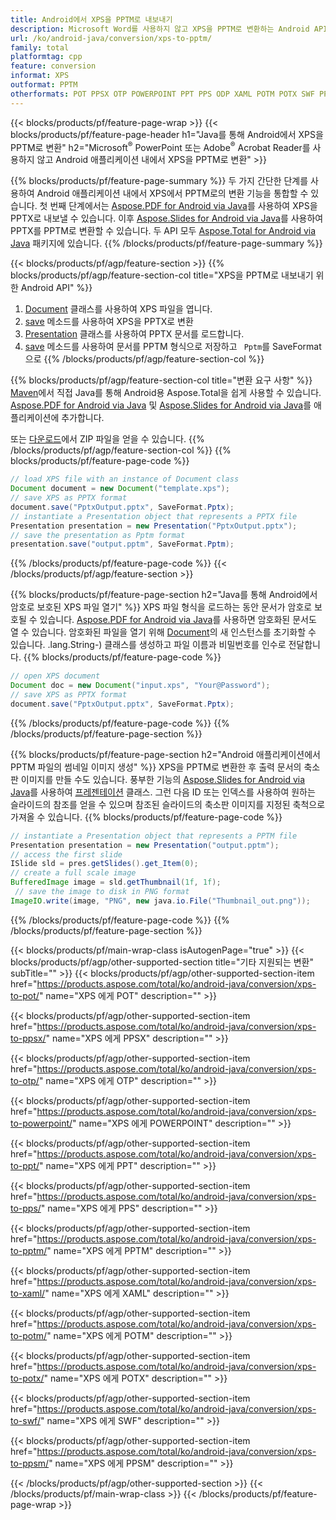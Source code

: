 ```yaml
---
title: Android에서 XPS을 PPTM로 내보내기
description: Microsoft Word를 사용하지 않고 XPS을 PPTM로 변환하는 Android API
url: /ko/android-java/conversion/xps-to-pptm/
family: total
platformtag: cpp
feature: conversion
informat: XPS
outformat: PPTM
otherformats: POT PPSX OTP POWERPOINT PPT PPS ODP XAML POTM POTX SWF PPSM
---
```

{{< blocks/products/pf/feature-page-wrap >}}
{{< blocks/products/pf/feature-page-header h1="Java를 통해 Android에서 XPS을 PPTM로 변환" h2="Microsoft<sup>&reg;</sup> PowerPoint 또는 Adobe<sup>&reg;</sup> Acrobat Reader를 사용하지 않고 Android 애플리케이션 내에서 XPS을 PPTM로 변환" >}}

{{% blocks/products/pf/feature-page-summary %}}
두 가지 간단한 단계를 사용하여 Android 애플리케이션 내에서 XPS에서 PPTM로의 변환 기능을 통합할 수 있습니다. 첫 번째 단계에서는 [Aspose.PDF for Android via Java](https://products.aspose.com/pdf/android-java/)를 사용하여 XPS을 PPTX로 내보낼 수 있습니다. 이후 [Aspose.Slides for Android via Java](https://products.aspose.com/slides/android-java/)를 사용하여 PPTX를 PPTM로 변환할 수 있습니다. 두 API 모두 [Aspose.Total for Android via Java](https://products.aspose.com/total/android-java/) 패키지에 있습니다. 
{{% /blocks/products/pf/feature-page-summary  %}}

{{< blocks/products/pf/agp/feature-section >}}
{{% blocks/products/pf/agp/feature-section-col title="XPS을 PPTM로 내보내기 위한 Android API" %}}
1. [Document](https://reference.aspose.com/pdf/java/com.aspose.pdf/Document) 클래스를 사용하여 XPS 파일을 엽니다.
2. [save](https://reference.aspose.com/pdf/java/com.aspose.pdf/Document#save-java.lang.String-int-) 메소드를 사용하여 XPS을 PPTX로 변환
3. [Presentation](https://reference.aspose.com/slides/java/com.aspose.slides/Presentation) 클래스를 사용하여 PPTX 문서를 로드합니다.
4. [save](https://reference.aspose.com/slides/java/com.aspose.slides/Presentation#save-java.lang.String-int-) 메소드를 사용하여 문서를 PPTM 형식으로 저장하고 ` Pptm`를 SaveFormat으로
{{% /blocks/products/pf/agp/feature-section-col %}}

{{% blocks/products/pf/agp/feature-section-col title="변환 요구 사항" %}}
[Maven](https://repository.aspose.com/webapp/#/artifacts/browse/tree/General/repo/com/aspose/aspose-total)에서 직접 Java를 통해 Android용 Aspose.Total을 쉽게 사용할 수 있습니다. [Aspose.PDF for Android via Java](https://docs.aspose.com/pdf/androidjava/installation/) 및 [Aspose.Slides for Android via Java](https://docs.aspose.com/slides/androidjava/install-aspose-slides-for-android-via-java/)를 애플리케이션에 추가합니다.

또는 [다운로드](https://downloads.aspose.com/total/androidjava)에서 ZIP 파일을 얻을 수 있습니다.
{{% /blocks/products/pf/agp/feature-section-col %}}
{{% blocks/products/pf/feature-page-code %}}

```java
// load XPS file with an instance of Document class
Document document = new Document("template.xps");
// save XPS as PPTX format 
document.save("PptxOutput.pptx", SaveFormat.Pptx); 
// instantiate a Presentation object that represents a PPTX file
Presentation presentation = new Presentation("PptxOutput.pptx");
// save the presentation as Pptm format
presentation.save("output.pptm", SaveFormat.Pptm);   
```

{{% /blocks/products/pf/feature-page-code %}}
{{< /blocks/products/pf/agp/feature-section >}}

{{% blocks/products/pf/feature-page-section  h2="Java를 통해 Android에서 암호로 보호된 XPS 파일 열기" %}}
XPS 파일 형식을 로드하는 동안 문서가 암호로 보호될 수 있습니다. [Aspose.PDF for Android via Java](https://products.aspose.com/pdf/android-java/)를 사용하면 암호화된 문서도 열 수 있습니다. 암호화된 파일을 열기 위해 [Document](https://reference.aspose.com/pdf/java/com.aspose.pdf/Document#Document-java.lang.String-java)의 새 인스턴스를 초기화할 수 있습니다. .lang.String-) 클래스를 생성하고 파일 이름과 비밀번호를 인수로 전달합니다.
{{% blocks/products/pf/feature-page-code %}}

```java
// open XPS document
Document doc = new Document("input.xps", "Your@Password");
// save XPS as PPTX format 
document.save("PptxOutput.pptx", SaveFormat.Pptx); 

```
{{% /blocks/products/pf/feature-page-code  %}}
{{% /blocks/products/pf/feature-page-section %}}

{{% blocks/products/pf/feature-page-section  h2="Android 애플리케이션에서 PPTM 파일의 썸네일 이미지 생성" %}}
XPS을 PPTM로 변환한 후 출력 문서의 축소판 이미지를 만들 수도 있습니다. 풍부한 기능의 [Aspose.Slides for Android via Java](https://products.aspose.com/slides/android-java/)를 사용하여 [프레젠테이션]( https://reference.aspose.com/slides/java/com.aspose.slides/Presentation) 클래스. 그런 다음 ID 또는 인덱스를 사용하여 원하는 슬라이드의 참조를 얻을 수 있으며 참조된 슬라이드의 축소판 이미지를 지정된 축척으로 가져올 수 있습니다.
{{% blocks/products/pf/feature-page-code %}}

```java
// instantiate a Presentation object that represents a PPTM file
Presentation presentation = new Presentation("output.pptm");
// access the first slide
ISlide sld = pres.getSlides().get_Item(0);
// create a full scale image
BufferedImage image = sld.getThumbnail(1f, 1f);
 // save the image to disk in PNG format
ImageIO.write(image, "PNG", new java.io.File("Thumbnail_out.png"));
```
{{% /blocks/products/pf/feature-page-code  %}}
{{% /blocks/products/pf/feature-page-section %}}

{{< blocks/products/pf/main-wrap-class isAutogenPage="true" >}}
{{< blocks/products/pf/agp/other-supported-section title="기타 지원되는 변환" subTitle="" >}}
{{< blocks/products/pf/agp/other-supported-section-item href="https://products.aspose.com/total/ko/android-java/conversion/xps-to-pot/" name="XPS 에게 POT" description="" >}}

{{< blocks/products/pf/agp/other-supported-section-item href="https://products.aspose.com/total/ko/android-java/conversion/xps-to-ppsx/" name="XPS 에게 PPSX" description="" >}}

{{< blocks/products/pf/agp/other-supported-section-item href="https://products.aspose.com/total/ko/android-java/conversion/xps-to-otp/" name="XPS 에게 OTP" description="" >}}

{{< blocks/products/pf/agp/other-supported-section-item href="https://products.aspose.com/total/ko/android-java/conversion/xps-to-powerpoint/" name="XPS 에게 POWERPOINT" description="" >}}

{{< blocks/products/pf/agp/other-supported-section-item href="https://products.aspose.com/total/ko/android-java/conversion/xps-to-ppt/" name="XPS 에게 PPT" description="" >}}

{{< blocks/products/pf/agp/other-supported-section-item href="https://products.aspose.com/total/ko/android-java/conversion/xps-to-pps/" name="XPS 에게 PPS" description="" >}}

{{< blocks/products/pf/agp/other-supported-section-item href="https://products.aspose.com/total/ko/android-java/conversion/xps-to-pptm/" name="XPS 에게 PPTM" description="" >}}

{{< blocks/products/pf/agp/other-supported-section-item href="https://products.aspose.com/total/ko/android-java/conversion/xps-to-xaml/" name="XPS 에게 XAML" description="" >}}

{{< blocks/products/pf/agp/other-supported-section-item href="https://products.aspose.com/total/ko/android-java/conversion/xps-to-potm/" name="XPS 에게 POTM" description="" >}}

{{< blocks/products/pf/agp/other-supported-section-item href="https://products.aspose.com/total/ko/android-java/conversion/xps-to-potx/" name="XPS 에게 POTX" description="" >}}

{{< blocks/products/pf/agp/other-supported-section-item href="https://products.aspose.com/total/ko/android-java/conversion/xps-to-swf/" name="XPS 에게 SWF" description="" >}}

{{< blocks/products/pf/agp/other-supported-section-item href="https://products.aspose.com/total/ko/android-java/conversion/xps-to-ppsm/" name="XPS 에게 PPSM" description="" >}}


{{< /blocks/products/pf/agp/other-supported-section >}}
{{< /blocks/products/pf/main-wrap-class >}}
{{< /blocks/products/pf/feature-page-wrap >}}